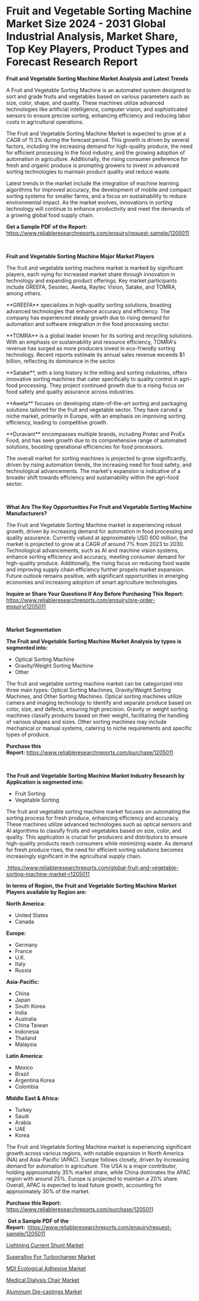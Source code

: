 <p><h1>Fruit and Vegetable Sorting Machine Market Size 2024 - 2031 Global Industrial Analysis, Market Share, Top Key Players, Product Types and Forecast Research Report</h1></p><p><strong>Fruit and Vegetable Sorting Machine Market Analysis and Latest Trends</strong></p>
<p><p>A Fruit and Vegetable Sorting Machine is an automated system designed to sort and grade fruits and vegetables based on various parameters such as size, color, shape, and quality. These machines utilize advanced technologies like artificial intelligence, computer vision, and sophisticated sensors to ensure precise sorting, enhancing efficiency and reducing labor costs in agricultural operations.</p><p>The Fruit and Vegetable Sorting Machine Market is expected to grow at a CAGR of 11.3% during the forecast period. This growth is driven by several factors, including the increasing demand for high-quality produce, the need for efficient processing in the food industry, and the growing adoption of automation in agriculture. Additionally, the rising consumer preference for fresh and organic produce is prompting growers to invest in advanced sorting technologies to maintain product quality and reduce waste.</p><p>Latest trends in the market include the integration of machine learning algorithms for improved accuracy, the development of mobile and compact sorting systems for smaller farms, and a focus on sustainability to reduce environmental impact. As the market evolves, innovations in sorting technology will continue to enhance productivity and meet the demands of a growing global food supply chain.</p></p>
<p><strong>Get a Sample PDF of the Report:&nbsp;</strong> <a href="https://www.reliableresearchreports.com/enquiry/request-sample/1205011?utm_campaign=7&utm_medium=2&utm_source=Github&utm_content=ia&utm_term=31122024&utm_id=fruit-and-vegetable-sorting-machine">https://www.reliableresearchreports.com/enquiry/request-sample/1205011</a></p>
<p>&nbsp;</p>
<p><strong>Fruit and Vegetable Sorting Machine Major Market Players</strong></p>
<p><p>The fruit and vegetable sorting machine market is marked by significant players, each vying for increased market share through innovation in technology and expanding product offerings. Key market participants include GREEFA, Sesotec, Aweta, Raytec Vision, Satake, and TOMRA, among others.</p><p>**GREEFA** specializes in high-quality sorting solutions, boasting advanced technologies that enhance accuracy and efficiency. The company has experienced steady growth due to rising demand for automation and software integration in the food processing sector.</p><p>**TOMRA** is a global leader known for its sorting and recycling solutions. With an emphasis on sustainability and resource efficiency, TOMRA's revenue has surged as more producers invest in eco-friendly sorting technology. Recent reports estimate its annual sales revenue exceeds $1 billion, reflecting its dominance in the sector.</p><p>**Satake**, with a long history in the milling and sorting industries, offers innovative sorting machines that cater specifically to quality control in agri-food processing. They project continued growth due to a rising focus on food safety and quality assurance across industries.</p><p>**Aweta** focuses on developing state-of-the-art sorting and packaging solutions tailored for the fruit and vegetable sector. They have carved a niche market, primarily in Europe, with an emphasis on improving sorting efficiency, leading to competitive growth.</p><p>**Duravant** encompasses multiple brands, including Protec and ProEx Food, and has seen growth due to its comprehensive range of automated solutions, boosting operational efficiencies for food processors. </p><p>The overall market for sorting machines is projected to grow significantly, driven by rising automation trends, the increasing need for food safety, and technological advancements. The market's expansion is indicative of a broader shift towards efficiency and sustainability within the agri-food sector.</p></p>
<p>&nbsp;</p>
<p><strong>What Are The Key Opportunities For Fruit and Vegetable Sorting Machine Manufacturers?</strong></p>
<p><p>The Fruit and Vegetable Sorting Machine market is experiencing robust growth, driven by increasing demand for automation in food processing and quality assurance. Currently valued at approximately USD 600 million, the market is projected to grow at a CAGR of around 7% from 2023 to 2030. Technological advancements, such as AI and machine vision systems, enhance sorting efficiency and accuracy, meeting consumer demand for high-quality produce. Additionally, the rising focus on reducing food waste and improving supply chain efficiency further propels market expansion. Future outlook remains positive, with significant opportunities in emerging economies and increasing adoption of smart agriculture technologies.</p></p>
<p><strong>Inquire or Share Your Questions If Any Before Purchasing This Report:</strong> <a href="https://www.reliableresearchreports.com/enquiry/pre-order-enquiry/1205011?utm_campaign=7&utm_medium=2&utm_source=Github&utm_content=ia&utm_term=31122024&utm_id=fruit-and-vegetable-sorting-machine">https://www.reliableresearchreports.com/enquiry/pre-order-enquiry/1205011</a></p>
<p>&nbsp;</p>
<p><strong>Market Segmentation</strong></p>
<p><strong>The Fruit and Vegetable Sorting Machine Market Analysis by types is segmented into:</strong></p>
<p><ul><li>Optical Sorting Machine</li><li>Gravity/Weight Sorting Machine</li><li>Other</li></ul></p>
<p><p>The fruit and vegetable sorting machine market can be categorized into three main types: Optical Sorting Machines, Gravity/Weight Sorting Machines, and Other Sorting Machines. Optical sorting machines utilize camera and imaging technology to identify and separate produce based on color, size, and defects, ensuring high precision. Gravity or weight sorting machines classify products based on their weight, facilitating the handling of various shapes and sizes. Other sorting machines may include mechanical or manual systems, catering to niche requirements and specific types of produce.</p></p>
<p><strong>Purchase this Report:&nbsp;</strong><a href="https://www.reliableresearchreports.com/purchase/1205011?utm_campaign=7&utm_medium=2&utm_source=Github&utm_content=ia&utm_term=31122024&utm_id=fruit-and-vegetable-sorting-machine">https://www.reliableresearchreports.com/purchase/1205011</a></p>
<p>&nbsp;</p>
<p><strong>The Fruit and Vegetable Sorting Machine Market Industry Research by Application is segmented into:</strong></p>
<p><ul><li>Fruit Sorting</li><li>Vegetable Sorting</li></ul></p>
<p><p>The fruit and vegetable sorting machine market focuses on automating the sorting process for fresh produce, enhancing efficiency and accuracy. These machines utilize advanced technologies such as optical sensors and AI algorithms to classify fruits and vegetables based on size, color, and quality. This application is crucial for producers and distributors to ensure high-quality products reach consumers while minimizing waste. As demand for fresh produce rises, the need for efficient sorting solutions becomes increasingly significant in the agricultural supply chain.</p></p>
<p><a href="https://www.reliableresearchreports.com/global-fruit-and-vegetable-sorting-machine-market-r1205011?utm_campaign=7&utm_medium=2&utm_source=Github&utm_content=ia&utm_term=31122024&utm_id=fruit-and-vegetable-sorting-machine">&nbsp;https://www.reliableresearchreports.com/global-fruit-and-vegetable-sorting-machine-market-r1205011</a></p>
<p><strong>In terms of Region, the Fruit and Vegetable Sorting Machine Market Players available by Region are:</strong></p>
<p>
    <p> <strong> North America: </strong>
        <ul>
            <li>United States</li>
            <li>Canada</li>
        </ul>
        </p> 
    <p> <strong> Europe: </strong>
        <ul>
            <li>Germany</li>
            <li>France</li>
            <li>U.K.</li>
            <li>Italy</li>
            <li>Russia</li>
        </ul>
        </p> 
    <p> <strong> Asia-Pacific: </strong>
        <ul>
            <li>China</li>
            <li>Japan</li>
            <li>South Korea</li>
            <li>India</li>
            <li>Australia</li>
            <li>China Taiwan</li>
            <li>Indonesia</li>
            <li>Thailand</li>
            <li>Malaysia</li>
        </ul>
        </p> 
    <p> <strong> Latin America: </strong>
        <ul>
            <li>Mexico</li>
            <li>Brazil</li>
            <li>Argentina Korea</li>
            <li>Colombia</li>
        </ul>
        </p> 
    <p> <strong> Middle East & Africa: </strong>
        <ul>
            <li>Turkey</li>
            <li>Saudi</li>
            <li>Arabia</li>
            <li>UAE</li>
            <li>Korea</li>
        </ul>
    </p>
    </p>
<p><p>The Fruit and Vegetable Sorting Machine market is experiencing significant growth across various regions, with notable expansion in North America (NA) and Asia-Pacific (APAC). Europe follows closely, driven by increasing demand for automation in agriculture. The USA is a major contributor, holding approximately 35% market share, while China dominates the APAC region with around 25%. Europe is projected to maintain a 20% share. Overall, APAC is expected to lead future growth, accounting for approximately 30% of the market.</p></p>
<p><strong>Purchase this Report: </strong><a href="https://www.reliableresearchreports.com/purchase/1205011?utm_campaign=7&utm_medium=2&utm_source=Github&utm_content=ia&utm_term=31122024&utm_id=fruit-and-vegetable-sorting-machine">https://www.reliableresearchreports.com/purchase/1205011</a></p>
<p>&nbsp;<strong>Get a Sample PDF of the Report:&nbsp;&nbsp;</strong><a href="https://www.reliableresearchreports.com/enquiry/request-sample/1205011?utm_campaign=7&utm_medium=2&utm_source=Github&utm_content=ia&utm_term=31122024&utm_id=fruit-and-vegetable-sorting-machine">https://www.reliableresearchreports.com/enquiry/request-sample/1205011</a></p>
<p><strong></strong></p>
<p><p><a href="https://github.com/angelajermaine/Market-Research-Report-List-5/blob/main/lightning-current-shunt-market.md?utm_campaign=7&utm_medium=2&utm_source=Github&utm_content=ia&utm_term=31122024&utm_id=fruit-and-vegetable-sorting-machine">Lightning Current Shunt Market</a></p><p><a href="https://github.com/sherikacas30/Market-Research-Report-List-1/blob/main/superalloy-for-turbocharger-market.md?utm_campaign=7&utm_medium=2&utm_source=Github&utm_content=ia&utm_term=31122024&utm_id=fruit-and-vegetable-sorting-machine">Superalloy For Turbocharger Market</a></p><p><a href="https://github.com/NargisHussain432/Market-Research-Report-List-1/blob/main/mdi-ecological-adhesive-market.md?utm_campaign=7&utm_medium=2&utm_source=Github&utm_content=ia&utm_term=31122024&utm_id=fruit-and-vegetable-sorting-machine">MDI Ecological Adhesive Market</a></p><p><a href="https://github.com/FahadAhmed223/Market-Research-Report-List-1/blob/main/medical-dialysis-chair-market.md?utm_campaign=7&utm_medium=2&utm_source=Github&utm_content=ia&utm_term=31122024&utm_id=fruit-and-vegetable-sorting-machine">Medical Dialysis Chair Market</a></p><p><a href="https://github.com/oliveroste6/Market-Research-Report-List-1/blob/main/aluminum-die-castings-market.md?utm_campaign=7&utm_medium=2&utm_source=Github&utm_content=ia&utm_term=31122024&utm_id=fruit-and-vegetable-sorting-machine">Aluminum Die-castings Market</a></p></p>